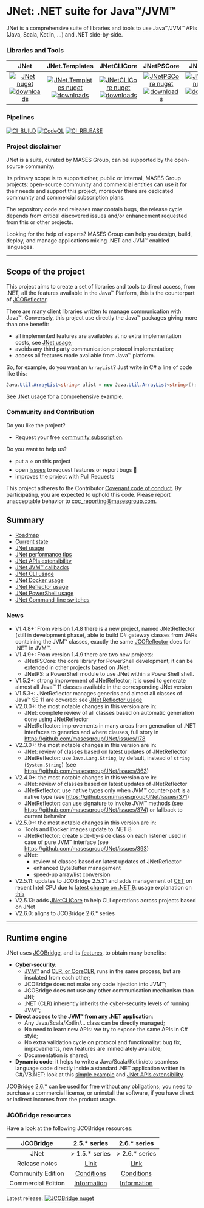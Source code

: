 # JNet: .NET suite for Java™/JVM™

JNet is a comprehensive suite of libraries and tools to use Java™/JVM™ APIs (Java, Scala, Kotlin, ...) and .NET side-by-side.

### Libraries and Tools

|JNet | JNet.Templates| JNetCLICore | JNetPSCore | JNetCLI | JNetReflector | JNetPS |
|:---:	|:---:	|:---:	|:---:	|:---:	|:---:	|:---:	|
|[![JNet nuget](https://img.shields.io/nuget/v/MASES.JNet)](https://www.nuget.org/packages/MASES.JNet)<br/>[![downloads](https://img.shields.io/nuget/dt/MASES.JNet)](https://www.nuget.org/packages/MASES.JNet) | [![JNet.Templates nuget](https://img.shields.io/nuget/v/MASES.JNet.Templates)](https://www.nuget.org/packages/MASES.JNet.Templates)<br/>[![downloads](https://img.shields.io/nuget/dt/MASES.JNet.Templates)](https://www.nuget.org/packages/MASES.JNet.Templates)| [![JNetCLICore nuget](https://img.shields.io/nuget/v/MASES.JNetCLICore)](https://www.nuget.org/packages/MASES.JNetCLICore)<br/>[![downloads](https://img.shields.io/nuget/dt/MASES.JNetCLICore)](https://www.nuget.org/packages/MASES.JNetCLICore)| [![JNetPSCore nuget](https://img.shields.io/nuget/v/MASES.JNetPSCore)](https://www.nuget.org/packages/MASES.JNetPSCore)<br/>[![downloads](https://img.shields.io/nuget/dt/MASES.JNetPSCore)](https://www.nuget.org/packages/MASES.JNetPSCore)| [![JNetCLI nuget](https://img.shields.io/nuget/v/MASES.JNetCLI)](https://www.nuget.org/packages/MASES.JNetCLI)<br/>[![downloads](https://img.shields.io/nuget/dt/MASES.JNetCLI)](https://www.nuget.org/packages/MASES.JNetCLI)| [![JNetReflector nuget](https://img.shields.io/nuget/v/MASES.JNetReflector)](https://www.nuget.org/packages/MASES.JNetReflector)<br/>[![downloads](https://img.shields.io/nuget/dt/MASES.JNetReflector)](https://www.nuget.org/packages/MASES.JNetReflector)| [![JNetPS](https://img.shields.io/powershellgallery/v/MASES.JNetPS.svg?style=flat-square&label=MASES.JNetPS)](https://www.powershellgallery.com/packages/MASES.JNetPS/)|

### Pipelines

[![CI_BUILD](https://github.com/masesgroup/JNet/actions/workflows/build.yaml/badge.svg)](https://github.com/masesgroup/JNet/actions/workflows/build.yaml) 
[![CodeQL](https://github.com/masesgroup/JNet/actions/workflows/codeql-analysis.yml/badge.svg)](https://github.com/masesgroup/JNet/actions/workflows/codeql-analysis.yml)
[![CI_RELEASE](https://github.com/masesgroup/JNet/actions/workflows/release.yaml/badge.svg)](https://github.com/masesgroup/JNet/actions/workflows/release.yaml) 

### Project disclaimer

JNet is a suite, curated by MASES Group, can be supported by the open-source community.

Its primary scope is to support other, public or internal, MASES Group projects: open-source community and commercial entities can use it for their needs and support this project, moreover there are dedicated community and commercial subscription plans.

The repository code and releases may contain bugs, the release cycle depends from critical discovered issues and/or enhancement requested from this or other projects.

Looking for the help of experts? MASES Group can help you design, build, deploy, and manage applications mixing .NET and JVM™ enabled languages.

---

## Scope of the project

This project aims to create a set of libraries and tools to direct access, from .NET, all the features available in the Java™ Platform, this is the counterpart of [JCOReflector](https://github.com/masesgroup/JCOReflector).

There are many client libraries written to manage communication with Java™. Conversely, this project use directly the Java™ packages giving more than one benefit:
* all implemented features are availables at no extra implementation costs, see [JNet usage](src/documentation/articles/usage.md);
* avoids any third party communication protocol implementation;
* access all features made available from Java™ platform.

So, for example, do you want an `ArrayList`? Just write in C# a line of code like this:

```c#
Java.Util.ArrayList<string> alist = new Java.Util.ArrayList<string>();
```

See [JNet usage](src/documentation/articles/usage.md) for a comprehensive example.

### Community and Contribution

Do you like the project? 
- Request your free [community subscription](https://www.jcobridge.com/pricing-25/).

Do you want to help us?
- put a :star: on this project
- open [issues](https://github.com/masesgroup/JNet/issues) to request features or report bugs :bug:
- improves the project with Pull Requests

This project adheres to the Contributor [Covenant code of conduct](CODE_OF_CONDUCT.md). By participating, you are expected to uphold this code. Please report unacceptable behavior to coc_reporting@masesgroup.com.

## Summary

* [Roadmap](src/documentation/articles/roadmap.md)
* [Current state](src/documentation/articles/currentstate.md)
* [JNet usage](src/documentation/articles/usage.md)
* [JNet performance tips](src/documentation/articles/performancetips.md)
* [JNet APIs extensibility](src/documentation/articles/API_extensibility.md)
* [JNet JVM™ callbacks](src/documentation/articles/jvm_callbacks.md)
* [JNet CLI usage](src/documentation/articles/usageCLI.md)
* [JNet Docker usage](src/documentation/articles/docker.md)
* [JNet Reflector usage](src/documentation/articles/usageReflector.md)
* [JNet PowerShell usage](src/documentation/articles/usagePS.md)
* [JNet Command-line switches](src/documentation/articles/commandlineswitch.md)

### News

* V1.4.8+: From version 1.4.8 there is a new project, named JNetReflector (still in development phase), able to build C# gateway classes from JARs containing the JVM™ classes, exactly the same [JCOReflector](https://github.com/masesgroup/JCOReflector) does for .NET in JVM™.
* V1.4.9+: From version 1.4.9 there are two new projects:
  * JNetPSCore: the core library for PowerShell development, it can be extended in other projects based on JNet;
  * JNetPS: a PowerShell module to use JNet within a PowerShell shell.
* V1.5.2+: strong improvement of JNetReflector; it is used to generate almost all Java™ 11 classes available in the corresponding JNet version
* V1.5.3+: JNetReflector manages generics and almost all classes of Java™ SE 11 are covered: see [JNet Reflector usage](src/documentation/articles/usageReflector.md)
* V2.0.0+: the most notable changes in this version are in:
  * JNet: complete review of all classes based on automatic generation done using JNetReflector
  * JNetReflector: improvements in many areas from generation of .NET interfaces to generics and where clauses, full story in https://github.com/masesgroup/JNet/issues/178
* V2.3.0+: the most notable changes in this version are in:
  * JNet: review of classes based on latest updates of JNetReflector
  * JNetReflector: use `Java.Lang.String`, by default, instead of `string` (`System.String`) (see https://github.com/masesgroup/JNet/issues/363)
* V2.4.0+: the most notable changes in this version are in:
  * JNet: review of classes based on latest updates of JNetReflector
  * JNetReflector: use native types only when JVM™ counter-part is a native type (see https://github.com/masesgroup/JNet/issues/371)
  * JNetReflector: can use signature to invoke JVM™ methods (see https://github.com/masesgroup/JNet/issues/374) or fallback to current behavior
* V2.5.0+: the most notable changes in this version are in:
  * Tools and Docker images update to .NET 8
  * JNetReflector: create side-by-side class on each listener used in case of pure JVM™ interface (see https://github.com/masesgroup/JNet/issues/393)
  * JNet:
    * review of classes based on latest updates of JNetReflector
    * enhanced ByteBuffer management
    * speed-up array/list conversion
* V2.5.11: updates to JCOBridge 2.5.21 and adds management of [CET](https://www.intel.com/content/www/us/en/developer/articles/technical/technical-look-control-flow-enforcement-technology.html) on recent Intel CPU due to [latest change on .NET 9](https://learn.microsoft.com/en-us/dotnet/core/compatibility/interop/9.0/cet-support): usage explanation on [this](src/documentation/articles/usage.md#intel-cet-and-jnet)
* V2.5.13: adds [JNetCLICore](https://www.nuget.org/packages/MASES.JNetCLICore) to help CLI operations across projects based on JNet
* V2.6.0: aligns to JCOBridge 2.6.* series

---

## Runtime engine

JNet uses [JCOBridge](https://www.jcobridge.com), and its [features](https://www.jcobridge.com/features/), to obtain many benefits:
* **Cyber-security**: 
  * [JVM™](https://en.wikipedia.org/wiki/Java_virtual_machine) and [CLR, or CoreCLR,](https://en.wikipedia.org/wiki/Common_Language_Runtime) runs in the same process, but are insulated from each other;
  * JCOBridge does not make any code injection into JVM™;
  * JCOBridge does not use any other communication mechanism than JNI;
  * .NET (CLR) inherently inherits the cyber-security levels of running JVM™; 
* **Direct access to the JVM™ from any .NET application**: 
  * Any Java/Scala/Kotlin/... class can be directly managed;
  * No need to learn new APIs: we try to expose the same APIs in C# style;
  * No extra validation cycle on protocol and functionality: bug fix, improvements, new features are immediately available;
  * Documentation is shared;
* **Dynamic code**: it helps to write a Java/Scala/Kotlin/etc seamless language code directly inside a standard .NET application written in C#/VB.NET: look at this [simple example](https://www.jcobridge.com/net-examples/dotnet-examples/) and [JNet APIs extensibility](src/documentation/articles/API_extensibility.md).

[JCOBridge 2.6.*](https://www.jcobridge.com) can be used for free without any obligations; you need to purchase a commercial license, or uninstall the software, if you have direct or indirect incomes from the product usage.

### JCOBridge resources

Have a look at the following JCOBridge resources:

|JCOBridge | 2.5.* series | 2.6.* series |
|:---:	|:---:	|:---:	|
|JNet | > 1.5.* series | > 2.6.* series |
|Release notes|[Link](https://www.jcobridge.com/release-notes/)| [Link](https://www.jcobridge.com/release-notes/)|
|Community Edition|[Conditions](https://www.jcobridge.com/pricing-25/)|[Conditions](https://www.jcobridge.com/pricing-25/)|
|Commercial Edition|[Information](https://www.jcobridge.com/pricing-26/)|[Information](https://www.jcobridge.com/pricing-26/)|

Latest release: [![JCOBridge nuget](https://img.shields.io/nuget/v/MASES.JCOBridge)](https://www.nuget.org/packages/MASES.JCOBridge)
